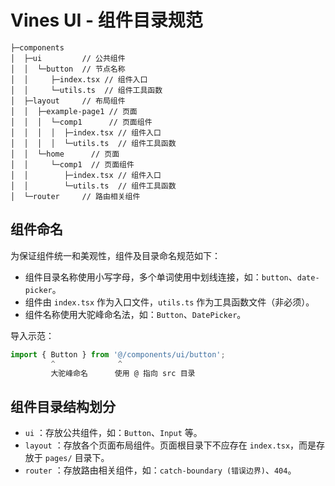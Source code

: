 # Vines UI - 组件目录规范

```
├─components
│  ├─ui         // 公共组件
│  │  └─button  // 节点名称
│  │     ├─index.tsx // 组件入口
│  │     └─utils.ts  // 组件工具函数
│  ├─layout     // 布局组件
│  │  ├─example-page1 // 页面
│  │  │  └─comp1      // 页面组件
│  │  │  │  ├─index.tsx // 组件入口
│  │  │  │  └─utils.ts  // 组件工具函数
│  │  └─home      // 页面
│  │     └─comp1  // 页面组件
│  │        ├─index.tsx // 组件入口
│  │        └─utils.ts  // 组件工具函数
│  └─router     // 路由相关组件     
```

## 组件命名

为保证组件统一和美观性，组件及目录命名规范如下：

- 组件目录名称使用小写字母，多个单词使用中划线连接，如：`button`、`date-picker`。
- 组件由 `index.tsx` 作为入口文件，`utils.ts` 作为工具函数文件（非必须）。
- 组件名称使用大驼峰命名法，如：`Button`、`DatePicker`。

导入示范：

```typescript jsx
import { Button } from '@/components/ui/button';
         ^              ^
         大驼峰命名      使用 @ 指向 src 目录
```

## 组件目录结构划分

- `ui` ：存放公共组件，如：`Button`、`Input` 等。
- `layout` ：存放各个页面布局组件。页面根目录下不应存在 `index.tsx`，而是存放于 `pages/` 目录下。
- `router` ：存放路由相关组件，如：`catch-boundary (错误边界)`、`404`。